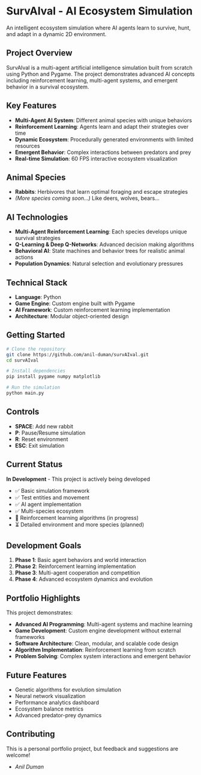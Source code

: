 # SurvAIval - AI Ecosystem Simulation

An intelligent ecosystem simulation where AI agents learn to survive, hunt, and adapt in a dynamic 2D environment.

## Project Overview

SurvAIval is a multi-agent artificial intelligence simulation built from scratch using Python and Pygame. The project demonstrates advanced AI concepts including reinforcement learning, multi-agent systems, and emergent behavior in a survival ecosystem.

## Key Features

- **Multi-Agent AI System**: Different animal species with unique behaviors
- **Reinforcement Learning**: Agents learn and adapt their strategies over time
- **Dynamic Ecosystem**: Procedurally generated environments with limited resources
- **Emergent Behavior**: Complex interactions between predators and prey
- **Real-time Simulation**: 60 FPS interactive ecosystem visualization

## Animal Species

- **Rabbits**: Herbivores that learn optimal foraging and escape strategies
- *(More species coming soon...)* Like deers, wolves, bears...

## AI Technologies

- **Multi-Agent Reinforcement Learning**: Each species develops unique survival strategies
- **Q-Learning & Deep Q-Networks**: Advanced decision making algorithms
- **Behavioral AI**: State machines and behavior trees for realistic animal actions
- **Population Dynamics**: Natural selection and evolutionary pressures

## Technical Stack

- **Language**: Python
- **Game Engine**: Custom engine built with Pygame
- **AI Framework**: Custom reinforcement learning implementation
- **Architecture**: Modular object-oriented design

## Getting Started

```bash
# Clone the repository
git clone https://github.com/anil-duman/survAIval.git
cd survAIval

# Install dependencies
pip install pygame numpy matplotlib

# Run the simulation
python main.py
```

## Controls

- **SPACE**: Add new rabbit
- **P**: Pause/Resume simulation
- **R**: Reset environment
- **ESC**: Exit simulation

## Current Status

**In Development** - This project is actively being developed

- ✅ Basic simulation framework
- ✅ Test entities and movement
- ✅ AI agent implementation
- ✅ Multi-species ecosystem
- 🔄 Reinforcement learning algorithms (in progress)
- ⏳ Detailed environment and more species (planned)

## Development Goals

1. **Phase 1**: Basic agent behaviors and world interaction
2. **Phase 2**: Reinforcement learning implementation
3. **Phase 3**: Multi-agent cooperation and competition
4. **Phase 4**: Advanced ecosystem dynamics and evolution

## Portfolio Highlights

This project demonstrates:
- **Advanced AI Programming**: Multi-agent systems and machine learning
- **Game Development**: Custom engine development without external frameworks
- **Software Architecture**: Clean, modular, and scalable code design
- **Algorithm Implementation**: Reinforcement learning from scratch
- **Problem Solving**: Complex system interactions and emergent behavior

## Future Features

- Genetic algorithms for evolution simulation
- Neural network visualization
- Performance analytics dashboard
- Ecosystem balance metrics
- Advanced predator-prey dynamics

## Contributing

This is a personal portfolio project, but feedback and suggestions are welcome!

- *Anil Duman*
